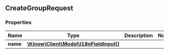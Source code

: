 ## CreateGroupRequest

### Properties
Name | Type | Description | Notes
------------ | ------------- | ------------- | -------------
**name** | [**\Kinow\Client\Model\I18nFieldInput[]**](#I18nFieldInput) |  | 


